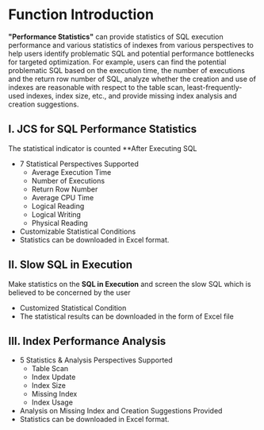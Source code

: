 # Function Introduction
**"Performance Statistics"** can provide statistics of SQL execution performance and various statistics of indexes from various perspectives to help users identify problematic SQL and potential performance bottlenecks for targeted optimization. For example, users can find the potential problematic SQL based on the execution time, the number of executions and the return row number of SQL, analyze whether the creation and use of indexes are reasonable with respect to the table scan, least-frequently-used indexes, index size, etc., and provide missing index analysis and creation suggestions.

## I. JCS for SQL Performance Statistics

The statistical indicator is counted **After Executing SQL

- 7 Statistical Perspectives Supported
  - Average Execution Time
  - Number of Executions
  - Return Row Number
  - Average CPU Time
  - Logical Reading
  - Logical Writing
  - Physical Reading
- Customizable Statistical Conditions
- Statistics can be downloaded in Excel format.

## II. Slow SQL in Execution
Make statistics on the **SQL in Execution** and screen the slow SQL which is believed to be concerned by the user

- Customized Statistical Condition
- The statistical results can be downloaded in the form of Excel file


## III. Index Performance Analysis
- 5 Statistics & Analysis Perspectives Supported
  - Table Scan
  - Index Update
  - Index Size
  - Missing Index
  - Index Usage
- Analysis on Missing Index and Creation Suggestions Provided
- Statistics can be downloaded in Excel format.

